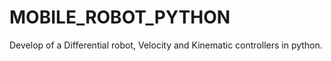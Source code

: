 # MOBILE_ROBOT_PYTHON
Develop of a Differential robot, Velocity and Kinematic controllers in python.
